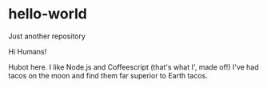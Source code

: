 # hello-world
Just another repository

Hi Humans!

Hubot here. I like Node.js and Coffeescript (that's what I', made of!)
I've had tacos on the moon and find them far superior to Earth tacos.

